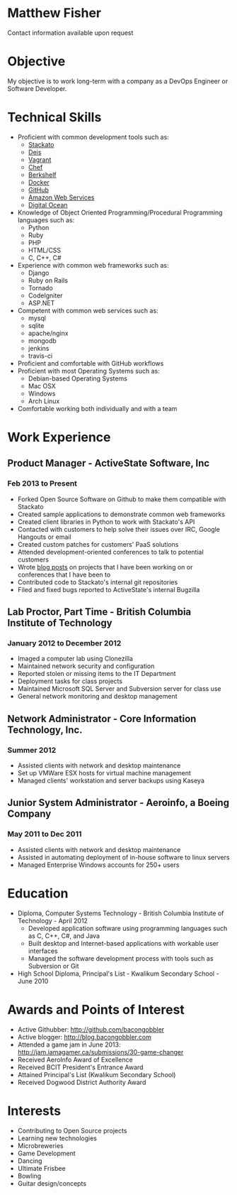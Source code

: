 Matthew Fisher
==============

Contact information available upon request

# Objective

My objective is to work long-term with a company as a DevOps Engineer or Software Developer.

# Technical Skills

* Proficient with common development tools such as:
    * [Stackato](http://www.activestate.com/stackato)
    * [Deis](http://deis.io)
    * [Vagrant](http://www.vagrantup.com/)
    * [Chef](http://www.opscode.com/)
    * [Berkshelf](http://berkshelf.com/)
    * [Docker](http://www.docker.io/)
    * [GitHub](https://github.com/bacongobbler)
    * [Amazon Web Services](http://aws.amazon.com/)
    * [Digital Ocean](https://www.digitalocean.com/)
* Knowledge of Object Oriented Programming/Procedural Programming languages such as:
    * Python
    * Ruby
    * PHP
    * HTML/CSS
    * C, C++, C#
* Experience with common web frameworks such as:
    * Django
    * Ruby on Rails
    * Tornado
    * CodeIgniter
    * ASP.NET
* Competent with common web services such as:
    * mysql
    * sqlite
    * apache/nginx
    * mongodb
    * jenkins
    * travis-ci
* Proficient and comfortable with GitHub workflows
* Proficient with most Operating Systems such as:
    * Debian-based Operating Systems
    * Mac OSX
    * Windows
    * Arch Linux
* Comfortable working both individually and with a team

# Work Experience

## Product Manager - ActiveState Software, Inc
### Feb 2013 to Present

* Forked Open Source Software on Github to make them compatible with Stackato
* Created sample applications to demonstrate common web frameworks
* Created client libraries in Python to work with Stackato's API
* Contacted with customers to help solve their issues over IRC, Google Hangouts or email
* Created custom patches for customers' PaaS solutions
* Attended development-oriented conferences to talk to potential customers
* Wrote [blog posts](http://www.activestate.com/blog/authors/matthewf) on projects that I have been working on or conferences that I have been to
* Contributed code to Stackato's internal git repositories
* Filed and fixed bugs reported to ActiveState's internal Bugzilla

## Lab Proctor, Part Time - British Columbia Institute of Technology
### January 2012 to December 2012

* Imaged a computer lab using Clonezilla
* Maintained network security and configuration
* Reported stolen or missing items to the IT Department
* Deployment tasks for class projects
* Maintained Microsoft SQL Server and Subversion server for class use
* General network monitoring and desktop management

## Network Administrator - Core Information Technology, Inc.
### Summer 2012

* Assisted clients with network and desktop maintenance
* Set up VMWare ESX hosts for virtual machine management
* Managed clients' workstation and server backups using Kaseya

## Junior System Administrator - Aeroinfo, a Boeing Company
### May 2011 to Dec 2011

* Assisted clients with network and desktop maintenance
* Assisted in automating deployment of in-house software to linux servers
* Managed Enterprise Windows accounts for 250+ users

# Education

* Diploma, Computer Systems Technology - British Columbia Institute of Technology - April 2012
    * Developed application software using programming languages such as C, C++, C#, and Java
    * Built desktop and Internet-based applications with workable user interfaces
    * Managed the software development process with tools such as Subversion or Git
* High School Diploma, Principal's List - Kwalikum Secondary School - June 2010

# Awards and Points of Interest

* Active Githubber: http://github.com/bacongobbler
* Active blogger: http://blog.bacongobbler.com
* Attended a game jam in June 2013: http://jam.iamagamer.ca/submissions/30-game-changer
* Received AeroInfo Award of Excellence
* Received BCIT President's Entrance Award
* Attained Principal's List (Kwalikum Secondary School)
* Received Dogwood District Authority Award

# Interests

* Contributing to Open Source projects
* Learning new technologies
* Microbreweries
* Game Development
* Dancing
* Ultimate Frisbee
* Bowling
* Guitar design/concepts
